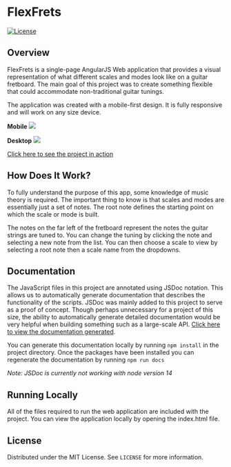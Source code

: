 # FlexFrets

[![License](https://img.shields.io/github/license/tommyduggs/discord_reaction_anlytics)](https://github.com/tommyduggs/discord_reaction_anlytics)
## Overview

FlexFrets is a single-page AngularJS Web application that provides a visual representation of what different scales and modes look like on a guitar fretboard. The main goal of this project was to create something flexible that could accommodate non-traditional guitar tunings.

The application was created with a mobile-first design. It is fully responsive and will work on any size device.

**Mobile**
<img src="readme_assets/screenshot_mobile.png"/>

**Desktop**
<img src="readme_assets/screenshot_web.png"/>

[Click here to see the project in action](https://tommyduggs.github.io/flexfrets)

## How Does It Work?

To fully understand the purpose of this app, some knowledge of music theory is required. The important thing to know is that scales and modes are essentially just a set of notes. The root note defines the starting point on which the scale or mode is built.

The notes on the far left of the fretboard represent the notes the guitar strings are tuned to. You can change the tuning by clicking the note and selecting a new note from the list. You can then choose a scale to view by selecting a root note then a scale name from the dropdowns.

## Documentation

The JavaScript files in this project are annotated using JSDoc notation. This allows us to automatically generate documentation that describes the functionality of the scripts. JSDoc was mainly added to this project to serve as a proof of concept. Though perhaps unnecessary for a project of this size, the ability to automatically generate detailed documentation would be very helpful when building something such as a large-scale API.
[Click here to view the documentation generated](https://tommyduggs.github.io/flexfrets/documentation/).

You can generate this documentation locally by running `npm install` in the project directory. Once the packages have been installed you can regenerate the documentation by running `npm run docs`

*Note: JSDoc is currently not working with node version 14*

## Running Locally

All of the files required to run the web application are included with the project. You can view the application locally by opening the index.html file.

## License

Distributed under the MIT License. See `LICENSE` for more information.
